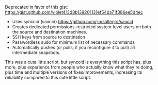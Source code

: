 Deprecated in favor of this gist: https://gist.github.com/violet4/3d8b139201131ef54da71f386ee5d4ec

* Uses syncoid (sanoid) https://github.com/jimsalterjrs/sanoid
* Creates dedicated permissions-restricted system-level users on both the source and destination machines.
* SSH keys from source to destination
* Passwordless sudo for minimum list of necessary commands
* Automatically pushes (or pulls, if you reconfigure it to pull) all intermediate snapshots.

This was a cute little script, but syncoid is everything this script has, plus more, plus experience from people who actually know what they're doing, plus time and multiple versions of fixes/improvements, increasing its reliability compared to this cute little script.
